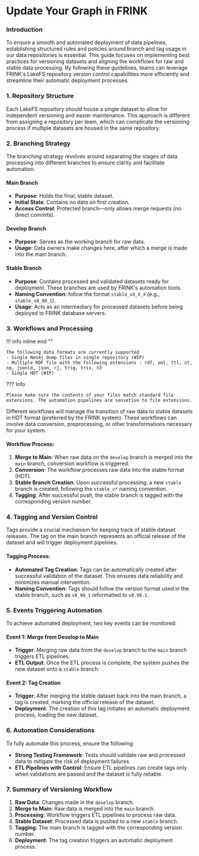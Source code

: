 # Update Your Graph in FRINK


### Introduction
To ensure a smooth and automated deployment of data pipelines, establishing structured rules and policies around branch and tag usage in our data repositories is essential. This guide focuses on implementing best practices for versioning datasets and aligning the workflows for raw and stable data processing. By following these guidelines, teams can leverage FRINK's LakeFS repository version control capabilities more efficiently and streamline their automatic deployment processes.

### 1. **Repository Structure**

Each LakeFS repository should house a single dataset to allow for independent versioning and easier maintenance. This approach is different from assigning a repository per team, which can complicate the versioning process if multiple datasets are housed in the same repository. 

  
### 2. **Branching Strategy**

The branching strategy revolves around separating the stages of data processing into different branches to ensure clarity and facilitate automation.

#### Main Branch
- **Purpose**: Holds the final, stable dataset.
- **Initial State**: Contains no data on first creation.
- **Access Control**: Protected branch—only allows merge requests (no direct commits).
  
#### Develop Branch
- **Purpose**: Serves as the working branch for raw data.
- **Usage**: Data owners make changes here, after which a merge is made into the main branch.
  
#### Stable Branch
- **Purpose**: Contains processed and validated datasets ready for deployment. These branches are used by FRINK's automation tools.
- **Naming Convention**: follow the format `stable_vX_X_X` (e.g., `stable_v0_90_1`).
- **Usage**: Acts as an intermediary for processed datasets before being deployed to FRINK database servers.

### 3. **Workflows and Processing**
!!! info inline end ""	

    The following data formats are currently supported
    - Single Neo4j dump files in single repository (WIP)
    - Multiple RDF file with the following extensions : rdf, xml, ttl, nt, nq, jsonld, json, rj, trig, trix, n3 
    - Single HDT (WIP)
    
??? Info
   
    Please make sure the contents of your files match standard file extensions. The automation pipelines are sensetive to file extensions.


Different workflows will manage the transition of raw data to stable datasets in HDT format (preferred by the FRINK system). These workflows can involve data conversion, preprocessing, or other transformations necessary for your system.

#### Workflow Process:
1. **Merge to Main**: When raw data on the `develop` branch is merged into the `main` branch, conversion workflow is triggered.
2. **Conversion**: The workflow processes raw data into the stable format (HDT).
3. **Stable Branch Creation**: Upon successful processing, a new `stable` branch is created, following the `stable_v*` naming convention.
4. **Tagging**: After successful push, the stable branch is tagged with the corresponding version number.

### 4. **Tagging and Version Control**

Tags provide a crucial mechanism for keeping track of stable dataset releases. The tag on the main branch represents an official release of the dataset and will trigger deployment pipelines.

#### Tagging Process:
- **Automated Tag Creation**: Tags can be automatically created after successful validation of the dataset. This ensures data reliability and minimizes manual intervention.
- **Naming Convention**: Tags should follow the version format used in the stable branch, such as `v0_90_1` reformatted to `v0.90.1`.

### 5. **Events Triggering Automation**

To achieve automated deployment, two key events can be monitored:

#### Event 1: Merge from Develop to Main
- **Trigger**: Merging raw data from the `develop` branch to the `main` branch triggers ETL pipelines.
- **ETL Output**: Once the ETL process is complete, the system pushes the new dataset onto a `stable` branch.

#### Event 2: Tag Creation
- **Trigger**: After merging the stable dataset back into the main branch, a tag is created, marking the official release of the dataset.
- **Deployment**: The creation of this tag initiates an automatic deployment process, loading the new dataset.

### 6. **Automation Considerations**


To fully automate this process, ensure the following:
- **Strong Testing Framework**: Tests should validate raw and processed data to mitigate the risk of deployment failures.
- **ETL Pipelines with Control**: Ensure ETL pipelines can create tags only when validations are passed and the dataset is fully reliable.

### 7. **Summary of Versioning Workflow**
1. **Raw Data**: Changes made in the `develop` branch.
2. **Merge to Main**: Raw data is merged into the `main` branch.
3. **Processing**: Workflow triggers ETL pipelines to process raw data.
4. **Stable Dataset**: Processed data is pushed to a new `stable` branch.
6. **Tagging**: The main branch is tagged with the corresponding version number.
7. **Deployment**: The tag creation triggers an automatic deployment process.

